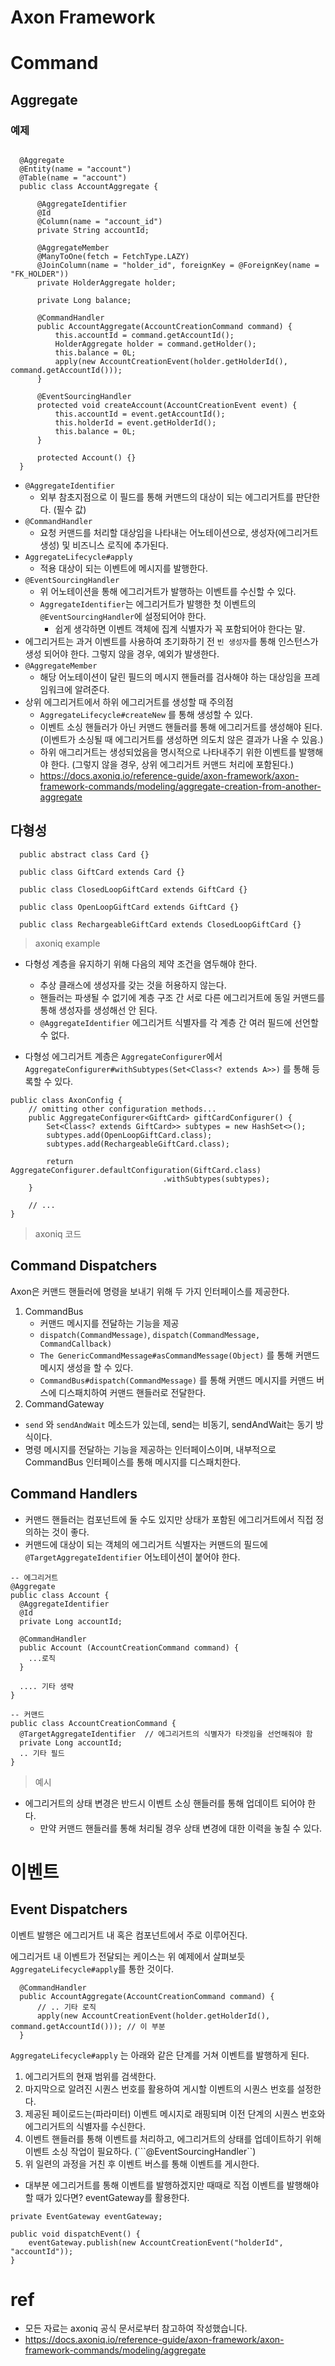 # Axon Framework
# Command
## Aggregate
### 예제
```

  @Aggregate
  @Entity(name = "account")
  @Table(name = "account")
  public class AccountAggregate {
  
      @AggregateIdentifier
      @Id
      @Column(name = "account_id")
      private String accountId;
      
      @AggregateMember
      @ManyToOne(fetch = FetchType.LAZY)
      @JoinColumn(name = "holder_id", foreignKey = @ForeignKey(name = "FK_HOLDER"))
      private HolderAggregate holder;
      
      private Long balance;
  
      @CommandHandler
      public AccountAggregate(AccountCreationCommand command) {
          this.accountId = command.getAccountId();
          HolderAggregate holder = command.getHolder();
          this.balance = 0L;
          apply(new AccountCreationEvent(holder.getHolderId(), command.getAccountId()));
      }
  
      @EventSourcingHandler
      protected void createAccount(AccountCreationEvent event) {
          this.accountId = event.getAccountId();
          this.holderId = event.getHolderId();
          this.balance = 0L;
      }
      
      protected Account() {}
  }
```
- ```@AggregateIdentifier```
   - 외부 참초지점으로 이 필드를 통해 커맨드의 대상이 되는 에그리거트를 판단한다. (필수 값)
- ```@CommandHandler```
  - 요청 커맨드를 처리할 대상임을 나타내는 어노테이션으로, 생성자(에그리거트 생성) 및 비즈니스 로직에 추가된다.
- ```AggregateLifecycle#apply```
  - 적용 대상이 되는 이벤트에 메시지를 발행한다.
- ```@EventSourcingHandler```
  - 위 어노테이션을 통해 에그리거트가 발행하는 이벤트를 수신할 수 있다.
  - ```AggregateIdentifier```는 에그리거트가 발행한 첫 이벤트의 ```@EventSourcingHandler```에 설정되어야 한다.
    - 쉽게 생각하면 이벤트 객체에 집계 식별자가 꼭 포함되어야 한다는 말.
- 에그리거트는 과거 이벤트를 사용하여 초기화하기 전  ```빈 생성자```를 통해 인스턴스가 생성 되어야 한다. 그렇지 않을 경우, 예외가 발생한다.
- ```@AggregateMember```
  - 해당 어노테이션이 달린 필드의 메시지 핸들러를 검사해야 하는 대상임을 프레임워크에 알려준다.
- 상위 에그리거트에서 하위 에그리거트를 생성할 때 주의점
  - ```AggregateLifecycle#createNew``` 를 통해 생성할 수 있다. 
  - 이벤트 소싱 핸들러가 아닌 커맨드 핸들러를 통해 에그리거트를 생성해야 된다. (이벤트가 소싱될 때 에그리거트를 생성하면 의도치 않은 결과가 나올 수 있음.)
  - 하위 애그리거트는 생성되었음을 명시적으로 나타내주기 위한 이벤트를 발행해야 한다. (그렇지 않을 경우, 상위 에그리거트 커맨드 처리에 포함된다.)
  - https://docs.axoniq.io/reference-guide/axon-framework/axon-framework-commands/modeling/aggregate-creation-from-another-aggregate
## 다형성
```
  public abstract class Card {}
  
  public class GiftCard extends Card {}
  
  public class ClosedLoopGiftCard extends GiftCard {}
  
  public class OpenLoopGiftCard extends GiftCard {}
  
  public class RechargeableGiftCard extends ClosedLoopGiftCard {}
```
> axoniq example

- 다형성 계층을 유지하기 위해 다음의 제약 조건을 염두해야 한다.
  - 추상 클래스에 생성자를 갖는 것을 허용하지 않는다.
  - 핸들러는 파생될 수 없기에 계층 구조 간 서로 다른 에그리거트에 동일 커맨드를 통해 생성자를 생성해선 안 된다.
  - ```@AggregateIdentifier``` 에그리거트 식별자를 각 계층 간 여러 필드에 선언할 수 없다.

- 다형성 에그리거트 계층은 ```AggregateConfigurer```에서 ```AggregateConfigurer#withSubtypes(Set<Class<? extends A>>)``` 를 통해 등록할 수 있다.
```
public class AxonConfig {
    // omitting other configuration methods...
    public AggregateConfigurer<GiftCard> giftCardConfigurer() {
        Set<Class<? extends GiftCard>> subtypes = new HashSet<>();
        subtypes.add(OpenLoopGiftCard.class);
        subtypes.add(RechargeableGiftCard.class);

        return AggregateConfigurer.defaultConfiguration(GiftCard.class)
                                  .withSubtypes(subtypes);
    }

    // ...
}
```
> axoniq 코드

## Command Dispatchers
Axon은 커맨드 핸들러에 명령을 보내기 위해 두 가지 인터페이스를 제공한다.
1. CommandBus
   - 커맨드 메시지를 전달하는 기능을 제공
   - ```dispatch(CommandMessage)```, ```dispatch(CommandMessage, CommandCallback)```
   - ```The GenericCommandMessage#asCommandMessage(Object)``` 를 통해 커맨드 메시지 생성을 할 수 있다.
   - ```CommandBus#dispatch(CommandMessage)``` 를 통해 커맨드 메시지를 커맨드 버스에 디스패치하여 커맨드 핸들러로 전달한다.
2. CommandGateway
  - ```send``` 와 ```sendAndWait``` 메소드가 있는데, send는 비동기, sendAndWait는 동기 방식이다.
  - 명령 메시지를 전달하는 기능을 제공하는 인터페이스이며, 내부적으로 CommandBus 인터페이스를 통해 메시지를 디스패치한다.

## Command Handlers
- 커맨드 핸들러는 컴포넌트에 둘 수도 있지만 상태가 포함된 에그리거트에서 직접 정의하는 것이 좋다.
- 커맨드에 대상이 되는 객체의 에그리거트 식별자는 커맨드의 필드에 ```@TargetAggregateIdentifier``` 어노테이션이 붙어야 한다.
```
-- 에그리거트
@Aggregate
public class Account {
  @AggregateIdentifier
  @Id
  private Long accountId;
  
  @CommandHandler
  public Account (AccountCreationCommand command) {
    ...로직
  }
  
  .... 기타 생략
}

-- 커맨드
public class AccountCreationCommand {
  @TargetAggregateIdentifier  // 에그리거트의 식별자가 타겟임을 선언해줘야 함
  private Long accountId;
  .. 기타 필드
}

```
> 예시

- 에그리거트의 상태 변경은 반드시 이벤트 소싱 핸들러를 통해 업데이트 되어야 한다.
  - 만약 커맨드 핸들러를 통해 처리될 경우 상태 변경에 대한 이력을 놓칠 수 있다.


# 이벤트
## Event Dispatchers
이벤트 발행은 에그리거트 내 혹은 컴포넌트에서 주로 이루어진다.

에그리거트 내 이벤트가 전달되는 케이스는 위 예제에서 살펴보듯 ```AggregateLifecycle#apply```를 통한 것이다.

```
  @CommandHandler
  public AccountAggregate(AccountCreationCommand command) {
      // .. 기타 로직
      apply(new AccountCreationEvent(holder.getHolderId(), command.getAccountId())); // 이 부분
  }
```

```AggregateLifecycle#apply``` 는 아래와 같은 단계를 거쳐 이벤트를 발행하게 된다.

1. 에그리거트의 현재 범위를 검색한다.
2. 마지막으로 알려진 시퀀스 번호를 활용하여 게시할 이벤트의 시퀀스 번호를 설정한다.
3. 제공된 페이로드는(파라미터) 이벤트 메시지로 래핑되며 이전 단계의 시퀀스 번호와 에그리거트의 식별자를 수신한다.
4. 이벤트 핸들러를 통해 이벤트를 처리하고, 에그리거트의 상태를 업데이트하기 위해 이벤트 소싱 작업이 필요하다. (```@EventSourcingHandler``)
5. 위 일련의 과정을 거친 후 이벤트 버스를 통해 이벤트를 게시한다.

- 대부분 에그리거트를 통해 이벤트를 발행하겠지만 때때로 직접 이벤트를 발행해야 할 때가 있다면? eventGateway를 활용한다.
```
private EventGateway eventGateway;

public void dispatchEvent() {
    eventGateway.publish(new AccountCreationEvent("holderId", "accountId"));
}
```

# ref
- 모든 자료는 axoniq 공식 문서로부터 참고하여 작성했습니다.
- https://docs.axoniq.io/reference-guide/axon-framework/axon-framework-commands/modeling/aggregate